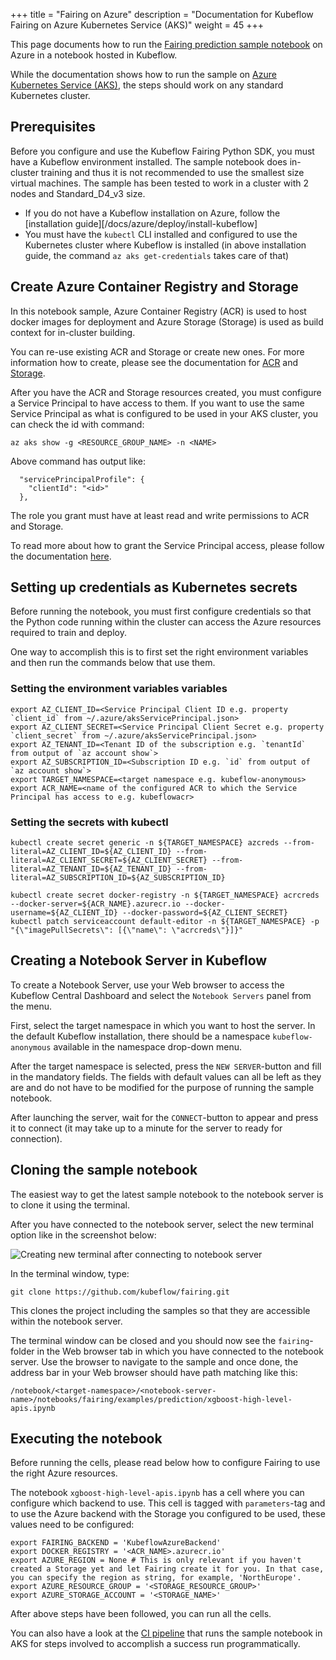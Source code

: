+++
title = "Fairing on Azure"
description = "Documentation for Kubeflow Fairing on Azure Kubernetes Service (AKS)"
weight = 45
+++

This page documents how to run the [Fairing prediction sample notebook](https://github.com/kubeflow/fairing/blob/master/examples/prediction/xgboost-high-level-apis.ipynb) on Azure in a notebook hosted in Kubeflow.

While the documentation shows how to run the sample on [Azure Kubernetes Service (AKS)](https://azure.microsoft.com/en-in/services/kubernetes-service/), the steps should work on any standard Kubernetes cluster.

## Prerequisites

Before you configure and use the Kubeflow Fairing Python SDK, you must have a Kubeflow environment installed. The sample notebook does in-cluster training and thus it is not recommended to use the smallest size virtual machines. The sample has been tested to work in a cluster with 2 nodes and Standard_D4_v3 size.

* If you do not have a Kubeflow installation on Azure, follow the [installation guide][/docs/azure/deploy/install-kubeflow]
* You must have the `kubectl` CLI installed and configured to use the Kubernetes cluster where Kubeflow is installed (in above installation guide, the command `az aks get-credentials` takes care of that)

## Create Azure Container Registry and Storage

In this notebook sample, Azure Container Registry (ACR) is used to host docker images for deployment and Azure Storage (Storage) is used as build context for in-cluster building.

You can re-use existing ACR and Storage or create new ones. For more information how to create, please see the documentation for [ACR](https://docs.microsoft.com/en-us/azure/container-registry/) and [Storage](https://docs.microsoft.com/en-us/azure/storage/).

After you have the ACR and Storage resources created, you must configure a Service Principal to have access to them. If you want to use the same Service Principal as what is configured to be used in your AKS cluster, you can check the id with command:

```
az aks show -g <RESOURCE_GROUP_NAME> -n <NAME>
```

Above command has output like:

```
  "servicePrincipalProfile": {
    "clientId": "<id>"
  },
```

The role you grant must have at least read and write permissions to ACR and Storage.

To read more about how to grant the Service Principal access, please follow the documentation [here](https://docs.microsoft.com/en-us/azure/role-based-access-control/role-assignments-portal).

## Setting up credentials as Kubernetes secrets

Before running the notebook, you must first configure credentials so that the Python code running within the cluster can
access the Azure resources required to train and deploy.

One way to accomplish this is to first set the right environment variables and then run the commands below that use them.

### Setting the environment variables variables

```
export AZ_CLIENT_ID=<Service Principal Client ID e.g. property `client_id` from ~/.azure/aksServicePrincipal.json>
export AZ_CLIENT_SECRET=<Service Principal Client Secret e.g. property `client_secret` from ~/.azure/aksServicePrincipal.json>
export AZ_TENANT_ID=<Tenant ID of the subscription e.g. `tenantId` from output of `az account show`>
export AZ_SUBSCRIPTION_ID=<Subscription ID e.g. `id` from output of `az account show`>
export TARGET_NAMESPACE=<target namespace e.g. kubeflow-anonymous>
export ACR_NAME=<name of the configured ACR to which the Service Principal has access to e.g. kubeflowacr>
```

### Setting the secrets with kubectl

```
kubectl create secret generic -n ${TARGET_NAMESPACE} azcreds --from-literal=AZ_CLIENT_ID=${AZ_CLIENT_ID} --from-literal=AZ_CLIENT_SECRET=${AZ_CLIENT_SECRET} --from-literal=AZ_TENANT_ID=${AZ_TENANT_ID} --from-literal=AZ_SUBSCRIPTION_ID=${AZ_SUBSCRIPTION_ID}
```

```
kubectl create secret docker-registry -n ${TARGET_NAMESPACE} acrcreds --docker-server=${ACR_NAME}.azurecr.io --docker-username=${AZ_CLIENT_ID} --docker-password=${AZ_CLIENT_SECRET}
kubectl patch serviceaccount default-editor -n ${TARGET_NAMESPACE} -p "{\"imagePullSecrets\": [{\"name\": \"acrcreds\"}]}"
```

## Creating a Notebook Server in Kubeflow

To create a Notebook Server, use your Web browser to access the Kubeflow Central Dashboard and select the `Notebook Servers` panel from the menu.

First, select the target namespace in which you want to host the server. In the default Kubeflow installation, there should be a namespace `kubeflow-anonymous` available in the namespace drop-down menu.

After the target namespace is selected, press the `NEW SERVER`-button and fill in the mandatory fields. The fields with default values can all be left as they are and do not have to be modified for the purpose of running the sample notebook.

After launching the server, wait for the `CONNECT`-button to appear and press it to connect (it may take up to a minute for the server to ready for connection).

## Cloning the sample notebook

The easiest way to get the latest sample notebook to the notebook server is to clone it using the terminal.

After you have connected to the notebook server, select the new terminal option like in the screenshot below:

<img src="/docs/images/azure-notebook-new-terminal.png"
    alt="Creating new terminal after connecting to notebook server"
    class="mt-3 mb-3 p-3 border border-info rounded">

In the terminal window, type:

```
git clone https://github.com/kubeflow/fairing.git
```

This clones the project including the samples so that they are accessible within the notebook server.

The terminal window can be closed and you should now see the `fairing`-folder in the Web browser tab in which you have connected to the notebook server. Use the browser to navigate to the sample and once done, the address bar in your Web browser should have path matching like this:

```
/notebook/<target-namespace>/<notebook-server-name>/notebooks/fairing/examples/prediction/xgboost-high-level-apis.ipynb
```

## Executing the notebook

Before running the cells, please read below how to configure Fairing to use the right Azure resources.

The notebook `xgboost-high-level-apis.ipynb` has a cell where you can configure which backend to use. This cell is tagged with `parameters`-tag and to use the Azure backend with the Storage you configured to be used, these values need to be configured:

```
export FAIRING_BACKEND = 'KubeflowAzureBackend'
export DOCKER_REGISTRY = '<ACR_NAME>.azurecr.io'
export AZURE_REGION = None # This is only relevant if you haven't created a Storage yet and let Fairing create it for you. In that case, you can specify the region as string, for example, 'NorthEurope'.
export AZURE_RESOURCE_GROUP = '<STORAGE_RESOURCE_GROUP>'
export AZURE_STORAGE_ACCOUNT = '<STORAGE_NAME>'
```

After above steps have been followed, you can run all the cells.

You can also have a look at the [CI pipeline](https://dev.azure.com/kubeflow/kubeflow/_build) that runs the sample notebook in AKS for steps involved to accomplish a success run programmatically.

